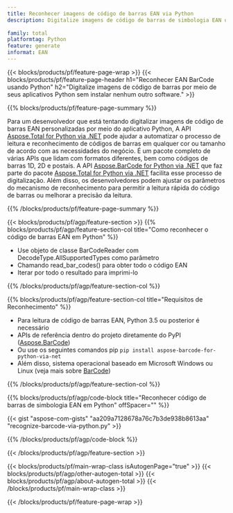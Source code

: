 ```yaml
---
title: Reconhecer imagens de código de barras EAN via Python
description: Digitalize imagens de código de barras de simbologia EAN usando aplicativos Python sem usar nenhum outro software. 
 
family: total
platformtag: Python
feature: generate
informat: EAN
---
```

{{< blocks/products/pf/feature-page-wrap >}}
{{< blocks/products/pf/feature-page-header h1="Reconhecer EAN BarCode usando Python" h2="Digitalize imagens de código de barras por meio de seus aplicativos Python sem instalar nenhum outro software." >}}

{{% blocks/products/pf/feature-page-summary %}}

Para um desenvolvedor que está tentando digitalizar imagens de código de barras EAN personalizadas por meio do aplicativo Python, A API [Aspose.Total for Python via .NET](https://products.aspose.com/total/python-net/) pode ajudar a automatizar o processo de leitura e reconhecimento de códigos de barras em qualquer cor ou tamanho de acordo com as necessidades do negócio. É um pacote completo de várias APIs que lidam com formatos diferentes, bem como códigos de barras 1D, 2D e postais. A API [Aspose.BarCode for Python via .NET](https://products.aspose.com/barcode/python-net/) que faz parte do pacote [Aspose.Total for Python via .NET](https://products.aspose.com/total/python-net/) facilita esse processo de digitalização. Além disso, os desenvolvedores podem ajustar os parâmetros do mecanismo de reconhecimento para permitir a leitura rápida do código de barras ou melhorar a precisão da leitura.

{{% /blocks/products/pf/feature-page-summary %}}

{{< blocks/products/pf/agp/feature-section >}}
{{% blocks/products/pf/agp/feature-section-col title="Como reconhecer o código de barras EAN em Python" %}}

- Use objeto de classe BarCodeReader com DecodeType.AllSupportedTypes como parâmetro
- Chamando read_bar_codes() para obter todo o código EAN
- Iterar por todo o resultado para imprimi-lo

{{% /blocks/products/pf/agp/feature-section-col %}}

{{% blocks/products/pf/agp/feature-section-col title="Requisitos de Reconhecimento" %}}

- Para leitura de código de barras EAN, Python 3.5 ou posterior é necessário
- APIs de referência dentro do projeto diretamente do PyPI ([Aspose.BarCode](https://pypi.org/project/aspose-barcode-for-python-via-net/)) 
- Ou use os seguintes comandos pip ```pip install aspose-barcode-for-python-via-net``` 
- Além disso, sistema operacional baseado em Microsoft Windows ou Linux (veja mais sobre [BarCode](https://docs.aspose.com/barcode/python-net/system-requirements/)) 

{{% /blocks/products/pf/agp/feature-section-col %}}

{{% blocks/products/pf/agp/code-block title="Reconhecer código de barras de simbologia EAN em Python" offSpacer="" %}}

{{< gist "aspose-com-gists" "aa209a7128678a76c7b3de938b8613aa" "recognize-barcode-via-python.py" >}}

{{% /blocks/products/pf/agp/code-block %}}

{{< /blocks/products/pf/agp/feature-section >}}

{{< blocks/products/pf/main-wrap-class isAutogenPage="true" >}}
{{< blocks/products/pf/agp/other-autogen-total >}}
{{< blocks/products/pf/agp/about-autogen-total >}}
{{< /blocks/products/pf/main-wrap-class >}}

{{< /blocks/products/pf/feature-page-wrap >}}